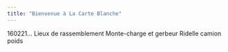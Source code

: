 ```yaml
---
title: "Bienvenue à La Carte Blanche"
---
```


160221...
Lieux de rassemblement
Monte-charge et gerbeur
Ridelle camion poids

